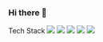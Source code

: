 ### Hi there 👋



Tech Stack
<img src="https://img.shields.io/badge/Unity-FFFFFF?style=flat&logo=Unreal Engine&logoColor=white"/>
<img src="https://img.shields.io/badge/Unity-#0E1128?style=flat&logo=Unreal Engine&logoColor=white"/>
<img src="https://img.shields.io/badge/C-##A8B9CC?style=flat&logo=C&logoColor=white"/>
<img src="https://img.shields.io/badge/C++-#00599C?style=flat&logo=C++&logoColor=white"/>
<img src="https://img.shields.io/badge/C#-FFFFFF?style=flat&logo=C#&logoColor=white"/>

